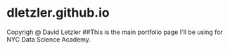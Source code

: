 # dletzler.github.io
Copyrigh @ David Letzler
##This is the main portfolio page I'll be using for NYC Data Science Academy.
